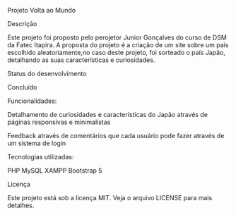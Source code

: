Projeto Volta ao Mundo

Descrição

Este projeto foi proposto pelo perojetor Junior Gonçalves do curso de DSM da Fatec Itapira. A proposta do projeto é
a criação de um site sobre um país escolhido aleatoriamente,no caso deste projeto, foi sorteado o país Japão, detalhando
as suas características e curiosidades.

Status do desenvolvimento

Concluído

Funcionalidades:

Detalhamento de curiosidades e características do Japão através de páginas responsivas e minimalistas

Feedback através de comentários que cada usuário pode fazer através de um sistema de login

Tecnologias utilizadas:

PHP
MySQL
XAMPP
Bootstrap 5

Licença

Este projeto está sob a licença MIT. Veja o arquivo LICENSE para mais detalhes.
